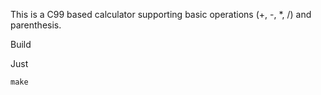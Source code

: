 This is a C99 based calculator supporting basic operations (+, -, *, /) and parenthesis.

Build

Just
```
make
```